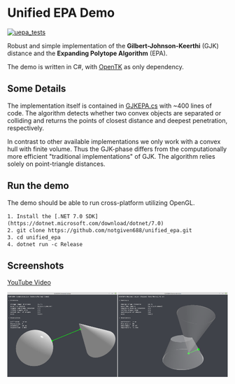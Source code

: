 # Unified EPA Demo 
[![uepa_tests](https://github.com/notgiven688/unified_epa/actions/workflows/uepa_tests.yml/badge.svg)](https://github.com/notgiven688/unified_epa/actions/workflows/uepa_tests.yml)

Robust and simple implementation of the **Gilbert-Johnson-Keerthi** (GJK) distance and the **Expanding Polytope Algorithm** (EPA).

The demo is written in C#, with [OpenTK](https://github.com/opentk/opentk) as only dependency.

## Some Details

The implementation itself is contained in [GJKEPA.cs](src/GJKEPA.cs) with ~400 lines of code. The algorithm detects whether two convex objects are separated or colliding and returns the points of closest distance and deepest penetration, respectively.

In contrast to other available implementations we only work with a convex hull with finite volume. Thus the GJK-phase differs from the computationally more efficient "traditional implementations" of GJK. The algorithm relies solely on point-triangle distances.

## Run the demo

The demo should be able to run cross-platform utilizing OpenGL.
```
1. Install the [.NET 7.0 SDK](https://dotnet.microsoft.com/download/dotnet/7.0)
2. git clone https://github.com/notgiven688/unified_epa.git
3. cd unified_epa
4. dotnet run -c Release
```

## Screenshots

[YouTube Video](https://www.youtube.com/watch?v=NMdp7A13EAI)

![alt text](screenshots/gjkepa.png?raw=true)
